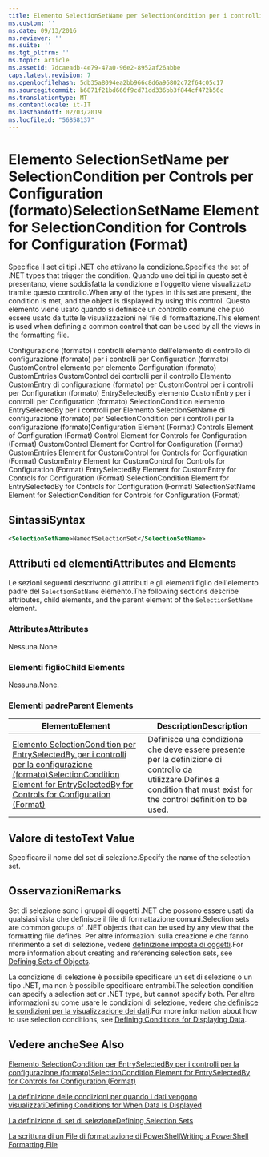 ```yaml
---
title: Elemento SelectionSetName per SelectionCondition per i controlli per la configurazione (formato) | Microsoft Docs
ms.custom: ''
ms.date: 09/13/2016
ms.reviewer: ''
ms.suite: ''
ms.tgt_pltfrm: ''
ms.topic: article
ms.assetid: 7dcaeadb-4e79-47a0-96e2-8952af26abbe
caps.latest.revision: 7
ms.openlocfilehash: 5db35a8094ea2bb966c8d6a96802c72f64c05c17
ms.sourcegitcommit: b6871f21bd666f9cd71dd336bb3f844cf472b56c
ms.translationtype: MT
ms.contentlocale: it-IT
ms.lasthandoff: 02/03/2019
ms.locfileid: "56858137"
---
```

# <a name="selectionsetname-element-for-selectioncondition-for-controls-for-configuration-format"></a><span data-ttu-id="1cf84-102">Elemento SelectionSetName per SelectionCondition per Controls per Configuration (formato)</span><span class="sxs-lookup"><span data-stu-id="1cf84-102">SelectionSetName Element for SelectionCondition for Controls for Configuration (Format)</span></span>

<span data-ttu-id="1cf84-103">Specifica il set di tipi .NET che attivano la condizione.</span><span class="sxs-lookup"><span data-stu-id="1cf84-103">Specifies the set of .NET types that trigger the condition.</span></span> <span data-ttu-id="1cf84-104">Quando uno dei tipi in questo set è presentano, viene soddisfatta la condizione e l'oggetto viene visualizzato tramite questo controllo.</span><span class="sxs-lookup"><span data-stu-id="1cf84-104">When any of the types in this set are present, the condition is met, and the object is displayed by using this control.</span></span> <span data-ttu-id="1cf84-105">Questo elemento viene usato quando si definisce un controllo comune che può essere usato da tutte le visualizzazioni nel file di formattazione.</span><span class="sxs-lookup"><span data-stu-id="1cf84-105">This element is used when defining a common control that can be used by all the views in the formatting file.</span></span>

<span data-ttu-id="1cf84-106">Configurazione (formato) i controlli elemento dell'elemento di controllo di configurazione (formato) per i controlli per Configuration (formato) CustomControl elemento per elemento Configuration (formato) CustomEntries CustomControl dei controlli per il controllo Elemento CustomEntry di configurazione (formato) per CustomControl per i controlli per Configuration (formato) EntrySelectedBy elemento CustomEntry per i controlli per Configuration (formato) SelectionCondition elemento EntrySelectedBy per i controlli per Elemento SelectionSetName di configurazione (formato) per SelectionCondition per i controlli per la configurazione (formato)</span><span class="sxs-lookup"><span data-stu-id="1cf84-106">Configuration Element (Format) Controls Element of Configuration (Format) Control Element for Controls for Configuration (Format) CustomControl Element for Control for Configuration (Format) CustomEntries Element for CustomControl for Controls for Configuration (Format) CustomEntry Element for CustomControl for Controls for Configuration (Format) EntrySelectedBy Element for CustomEntry for Controls for Configuration (Format) SelectionCondition Element for EntrySelectedBy for Controls for Configuration (Format) SelectionSetName Element for SelectionCondition for Controls for Configuration (Format)</span></span>

## <a name="syntax"></a><span data-ttu-id="1cf84-107">Sintassi</span><span class="sxs-lookup"><span data-stu-id="1cf84-107">Syntax</span></span>

```xml
<SelectionSetName>NameofSelectionSet</SelectionSetName>
```

## <a name="attributes-and-elements"></a><span data-ttu-id="1cf84-108">Attributi ed elementi</span><span class="sxs-lookup"><span data-stu-id="1cf84-108">Attributes and Elements</span></span>

<span data-ttu-id="1cf84-109">Le sezioni seguenti descrivono gli attributi e gli elementi figlio dell'elemento padre del `SelectionSetName` elemento.</span><span class="sxs-lookup"><span data-stu-id="1cf84-109">The following sections describe attributes, child elements, and the parent element of the `SelectionSetName` element.</span></span>

### <a name="attributes"></a><span data-ttu-id="1cf84-110">Attributes</span><span class="sxs-lookup"><span data-stu-id="1cf84-110">Attributes</span></span>

<span data-ttu-id="1cf84-111">Nessuna.</span><span class="sxs-lookup"><span data-stu-id="1cf84-111">None.</span></span>

### <a name="child-elements"></a><span data-ttu-id="1cf84-112">Elementi figlio</span><span class="sxs-lookup"><span data-stu-id="1cf84-112">Child Elements</span></span>

<span data-ttu-id="1cf84-113">Nessuna.</span><span class="sxs-lookup"><span data-stu-id="1cf84-113">None.</span></span>

### <a name="parent-elements"></a><span data-ttu-id="1cf84-114">Elementi padre</span><span class="sxs-lookup"><span data-stu-id="1cf84-114">Parent Elements</span></span>

|<span data-ttu-id="1cf84-115">Elemento</span><span class="sxs-lookup"><span data-stu-id="1cf84-115">Element</span></span>|<span data-ttu-id="1cf84-116">Description</span><span class="sxs-lookup"><span data-stu-id="1cf84-116">Description</span></span>|
|-------------|-----------------|
|[<span data-ttu-id="1cf84-117">Elemento SelectionCondition per EntrySelectedBy per i controlli per la configurazione (formato)</span><span class="sxs-lookup"><span data-stu-id="1cf84-117">SelectionCondition Element for EntrySelectedBy for Controls for Configuration (Format)</span></span>](./selectioncondition-element-for-entryselectedby-for-controls-for-configuration-format.md)|<span data-ttu-id="1cf84-118">Definisce una condizione che deve essere presente per la definizione di controllo da utilizzare.</span><span class="sxs-lookup"><span data-stu-id="1cf84-118">Defines a condition that must exist for the control definition to be used.</span></span>|

## <a name="text-value"></a><span data-ttu-id="1cf84-119">Valore di testo</span><span class="sxs-lookup"><span data-stu-id="1cf84-119">Text Value</span></span>

<span data-ttu-id="1cf84-120">Specificare il nome del set di selezione.</span><span class="sxs-lookup"><span data-stu-id="1cf84-120">Specify the name of the selection set.</span></span>

## <a name="remarks"></a><span data-ttu-id="1cf84-121">Osservazioni</span><span class="sxs-lookup"><span data-stu-id="1cf84-121">Remarks</span></span>

<span data-ttu-id="1cf84-122">Set di selezione sono i gruppi di oggetti .NET che possono essere usati da qualsiasi vista che definisce il file di formattazione comuni.</span><span class="sxs-lookup"><span data-stu-id="1cf84-122">Selection sets are common groups of .NET objects that can be used by any view that the formatting file defines.</span></span> <span data-ttu-id="1cf84-123">Per altre informazioni sulla creazione e che fanno riferimento a set di selezione, vedere [definizione imposta di oggetti](./defining-selection-sets.md).</span><span class="sxs-lookup"><span data-stu-id="1cf84-123">For more information about creating and referencing selection sets, see [Defining Sets of Objects](./defining-selection-sets.md).</span></span>

<span data-ttu-id="1cf84-124">La condizione di selezione è possibile specificare un set di selezione o un tipo .NET, ma non è possibile specificare entrambi.</span><span class="sxs-lookup"><span data-stu-id="1cf84-124">The selection condition can specify a selection set or .NET type, but cannot specify both.</span></span> <span data-ttu-id="1cf84-125">Per altre informazioni su come usare le condizioni di selezione, vedere [che definisce le condizioni per la visualizzazione dei dati](./defining-conditions-for-displaying-data.md).</span><span class="sxs-lookup"><span data-stu-id="1cf84-125">For more information about how to use selection conditions, see [Defining Conditions for Displaying Data](./defining-conditions-for-displaying-data.md).</span></span>

## <a name="see-also"></a><span data-ttu-id="1cf84-126">Vedere anche</span><span class="sxs-lookup"><span data-stu-id="1cf84-126">See Also</span></span>

[<span data-ttu-id="1cf84-127">Elemento SelectionCondition per EntrySelectedBy per i controlli per la configurazione (formato)</span><span class="sxs-lookup"><span data-stu-id="1cf84-127">SelectionCondition Element for EntrySelectedBy for Controls for Configuration (Format)</span></span>](./selectioncondition-element-for-entryselectedby-for-controls-for-configuration-format.md)

[<span data-ttu-id="1cf84-128">La definizione delle condizioni per quando i dati vengono visualizzati</span><span class="sxs-lookup"><span data-stu-id="1cf84-128">Defining Conditions for When Data Is Displayed</span></span>](./defining-conditions-for-displaying-data.md)

[<span data-ttu-id="1cf84-129">La definizione di set di selezione</span><span class="sxs-lookup"><span data-stu-id="1cf84-129">Defining Selection Sets</span></span>](./defining-selection-sets.md)

[<span data-ttu-id="1cf84-130">La scrittura di un File di formattazione di PowerShell</span><span class="sxs-lookup"><span data-stu-id="1cf84-130">Writing a PowerShell Formatting File</span></span>](./writing-a-powershell-formatting-file.md)
